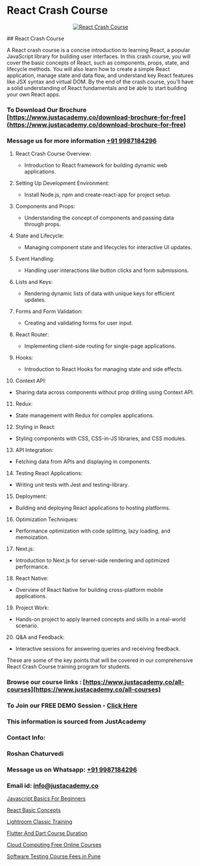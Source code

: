 # React Crash Course

<p align="center">
  <a href="https://justacademy.co/course-detail/react-js-training">
    <img src="https://justacademy.co/storage2/course_image/1676636938_course_image.webp" alt="React Crash Course">
  </a>
</p>
## React Crash Course

A React crash course is a concise introduction to learning React, a popular JavaScript library for building user interfaces. In this crash course, you will cover the basic concepts of React, such as components, props, state, and lifecycle methods. You will also learn how to create a simple React application, manage state and data flow, and understand key React features like JSX syntax and virtual DOM. By the end of the crash course, you'll have a solid understanding of React fundamentals and be able to start building your own React apps.
### To Download Our Brochure [https://www.justacademy.co/download-brochure-for-free](https://www.justacademy.co/download-brochure-for-free)
### Message us for more information [+91 9987184296](https://api.whatsapp.com/send?phone=919987184296)
1) React Crash Course Overview:
   - Introduction to React framework for building dynamic web applications.
  
2) Setting Up Development Environment:
   - Install Node.js, npm and create-react-app for project setup.

3) Components and Props:
   - Understanding the concept of components and passing data through props.

4) State and Lifecycle:
   - Managing component state and lifecycles for interactive UI updates.

5) Event Handling:
   - Handling user interactions like button clicks and form submissions.

6) Lists and Keys:
   - Rendering dynamic lists of data with unique keys for efficient updates.

7) Forms and Form Validation:
   - Creating and validating forms for user input.

8) React Router:
   - Implementing client-side routing for single-page applications.

9) Hooks:
   - Introduction to React Hooks for managing state and side effects.

10) Context API:
   - Sharing data across components without prop drilling using Context API.

11) Redux:
   - State management with Redux for complex applications.

12) Styling in React:
   - Styling components with CSS, CSS-in-JS libraries, and CSS modules.

13) API Integration:
   - Fetching data from APIs and displaying in components.

14) Testing React Applications:
   - Writing unit tests with Jest and testing-library.

15) Deployment:
   - Building and deploying React applications to hosting platforms.

16) Optimization Techniques:
   - Performance optimization with code splitting, lazy loading, and memoization.

17) Next.js:
   - Introduction to Next.js for server-side rendering and optimized performance.

18) React Native:
   - Overview of React Native for building cross-platform mobile applications.

19) Project Work:
   - Hands-on project to apply learned concepts and skills in a real-world scenario.

20) Q&A and Feedback:
   - Interactive sessions for answering queries and receiving feedback.

These are some of the key points that will be covered in our comprehensive React Crash Course training program for students.

### Browse our course links : [https://www.justacademy.co/all-courses](https://www.justacademy.co/all-courses) 
### To Join our FREE DEMO Session - [Click Here](https://www.justacademy.co/register-for-course-demo)


### This information is sourced from JustAcademy
### Contact Info:
### Roshan Chaturvedi
### Message us on Whatsapp: [+91 9987184296](https://api.whatsapp.com/send?phone=919987184296)
### Email id: [info@justacademy.co](mailto:info@justacademy.co)
                
[Javascript Basics For Beginners](https://www.linkedin.com/pulse/javascript-basics-beginners-justacademy-kolkata-oelfe?trackingId=UKNrJMKdq7lLHuTmwCHiiw%3D%3D&lipi=urn%3Ali%3Apage%3Ad_flagship3_company_admin%3BwT%2FSog7BQk63GxhM%2BK8jSA%3D%3D)

[React Basic Concepts](https://www.linkedin.com/pulse/react-basic-concepts-justacademy-jaipur-gdbxc?trackingId=o7oX87OWkyyCWf%2FwrAXnXw%3D%3D&lipi=urn%3Ali%3Apage%3Ad_flagship3_company_admin%3BIXUBIWFOQ8%2BPAHGixoaE%2FQ%3D%3D)

[Lightroom Classic Training](https://medium.com/@mistersumit961/lightroom-classic-training-e3a7f4db401d)

[Flutter And Dart Course Duration](https://medium.com/@akanshapatil/flutter-and-dart-course-duration-a79311948619)

[Cloud Computing Free Online Courses](https://justacademyin.github.io/justacademy/cloud-computing-free-online-courses)

[Software Testing Course Fees in Pune](https://justacademyin.github.io/justacademy/software-testing-course-fees-in-pune)

